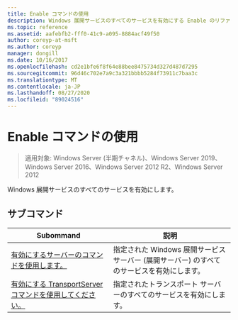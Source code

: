 ```yaml
---
title: Enable コマンドの使用
description: Windows 展開サービスのすべてのサービスを有効にする Enable のリファレンス記事です。
ms.topic: reference
ms.assetid: aafebfb2-fff0-41c9-a095-8884acf49f50
author: coreyp-at-msft
ms.author: coreyp
manager: dongill
ms.date: 10/16/2017
ms.openlocfilehash: cd2e1bfe6f8f64e88bee8475734d327d487d7295
ms.sourcegitcommit: 96d46c702e7a9c3a321bbbb5284f73911c7baa3c
ms.translationtype: MT
ms.contentlocale: ja-JP
ms.lasthandoff: 08/27/2020
ms.locfileid: "89024516"
---
```

# <a name="using-the-enable-command"></a>Enable コマンドの使用

> 適用対象: Windows Server (半期チャネル)、Windows Server 2019、Windows Server 2016、Windows Server 2012 R2、Windows Server 2012

Windows 展開サービスのすべてのサービスを有効にします。

## <a name="subcommands"></a>サブコマンド
|Subommand|説明|
|-------|--------|
|[有効にするサーバーのコマンドを使用します。](using-the-enable-server-command.md)|指定された Windows 展開サービス サーバー (展開サーバー) のすべてのサービスを有効にします。|
|[有効にする TransportServer コマンドを使用してください。](using-the-enable-transportserver-command.md)|指定されたトランスポート サーバーのすべてのサービスを有効にします。|
